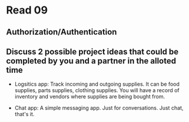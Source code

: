 # Read 09

## Authorization/Authentication

## Discuss 2 possible project ideas that could be completed by you and a partner in the alloted time

- Logsitics app: Track incoming and outgoing supplies. It can be food supplies, parts supplies, clothing supplies. You will have a record of inventory and vendors where supplies are being bought from.

- Chat app: A simple messaging app. Just for conversations. Just chat, that's it.
